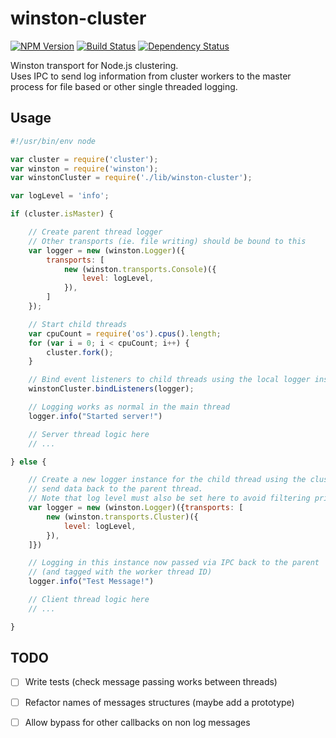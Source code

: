 # winston-cluster

[![NPM Version](https://img.shields.io/npm/v/winston-cluster.svg)](https://www.npmjs.com/package/winston-cluster)
[![Build Status](https://travis-ci.org/ryankurte/winston-cluster.svg)](https://travis-ci.org/ryankurte/winston-cluster)
[![Dependency Status](https://david-dm.org/ryankurte/winston-cluster.svg)](https://david-dm.org/ryankurte/winston-cluster)

Winston transport for Node.js clustering.  
Uses IPC to send log information from cluster workers to the master process for file based or other single threaded logging.

## Usage
``` js
#!/usr/bin/env node

var cluster = require('cluster');
var winston = require('winston');
var winstonCluster = require('./lib/winston-cluster');

var logLevel = 'info';

if (cluster.isMaster) {

    // Create parent thread logger
    // Other transports (ie. file writing) should be bound to this
    var logger = new (winston.Logger)({
        transports: [
            new (winston.transports.Console)({
                level: logLevel,
            }),
        ]
    });

    // Start child threads
    var cpuCount = require('os').cpus().length;
    for (var i = 0; i < cpuCount; i++) {
        cluster.fork();
    }

    // Bind event listeners to child threads using the local logger instance
    winstonCluster.bindListeners(logger);

    // Logging works as normal in the main thread
    logger.info("Started server!")

    // Server thread logic here
    // ...

} else {

    // Create a new logger instance for the child thread using the cluster transport to
    // send data back to the parent thread.
    // Note that log level must also be set here to avoid filtering prior to sending logs back
    var logger = new (winston.Logger)({transports: [
        new (winston.transports.Cluster)({
            level: logLevel,
        }),
    ]})

    // Logging in this instance now passed via IPC back to the parent
    // (and tagged with the worker thread ID)
    logger.info("Test Message!")

    // Client thread logic here
    // ...

}
```

## TODO
 - [ ] Write tests (check message passing works between threads)
 - [ ] Refactor names of messages structures (maybe add a prototype)
 - [ ] Allow bypass for other callbacks on non log messages
 
